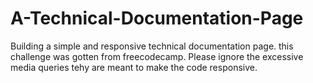 # A-Technical-Documentation-Page
Building a simple and responsive technical documentation page. this challenge was gotten from freecodecamp. Please ignore the excessive media queries tehy are meant to make the code responsive.  
